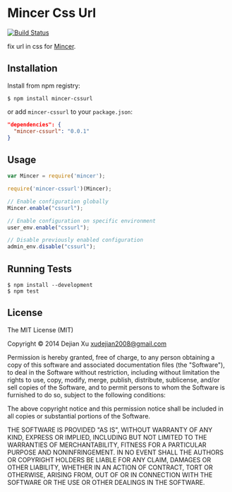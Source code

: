 # Mincer Css Url

[![Build Status](https://travis-ci.org/xudejian/mincer-cssurl.png)](https://travis-ci.org/xudejian/mincer-cssurl)

fix url in css for [Mincer](https://github.com/nodeca/mincer).

## Installation

Install from npm registry:

```
$ npm install mincer-cssurl
```

or add `mincer-cssurl` to your `package.json`:

```json
"dependencies": {
  "mincer-cssurl": "0.0.1"
}
```


## Usage

```js
var Mincer = require('mincer');

require('mincer-cssurl')(Mincer);

// Enable configuration globally
Mincer.enable("cssurl");

// Enable configuration on specific environment
user_env.enable("cssurl");

// Disable previously enabled configuration
admin_env.disable("cssurl");

```


## Running Tests

```
$ npm install --development
$ npm test
```


## License

The MIT License (MIT)

Copyright © 2014 Dejian Xu <xudejian2008@gmail.com>

Permission is hereby granted, free of charge, to any person obtaining a copy
of this software and associated documentation files (the "Software"), to deal
in the Software without restriction, including without limitation the rights
to use, copy, modify, merge, publish, distribute, sublicense, and/or sell
copies of the Software, and to permit persons to whom the Software is
furnished to do so, subject to the following conditions:

The above copyright notice and this permission notice shall be included in
all copies or substantial portions of the Software.

THE SOFTWARE IS PROVIDED "AS IS", WITHOUT WARRANTY OF ANY KIND, EXPRESS OR
IMPLIED, INCLUDING BUT NOT LIMITED TO THE WARRANTIES OF MERCHANTABILITY,
FITNESS FOR A PARTICULAR PURPOSE AND NONINFRINGEMENT. IN NO EVENT SHALL THE
AUTHORS OR COPYRIGHT HOLDERS BE LIABLE FOR ANY CLAIM, DAMAGES OR OTHER
LIABILITY, WHETHER IN AN ACTION OF CONTRACT, TORT OR OTHERWISE, ARISING FROM,
OUT OF OR IN CONNECTION WITH THE SOFTWARE OR THE USE OR OTHER DEALINGS IN
THE SOFTWARE.
